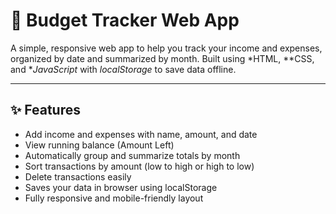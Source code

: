 # 💸 Budget Tracker Web App

A simple, responsive web app to help you track your income and expenses, organized by date and summarized by month. Built using *HTML, **CSS, and **JavaScript* with *localStorage* to save data offline.

---


## ✨ Features

- Add income and expenses with name, amount, and date
- View running balance (Amount Left)
- Automatically group and summarize totals by month
- Sort transactions by amount (low to high or high to low)
- Delete transactions easily
- Saves your data in browser using localStorage
- Fully responsive and mobile-friendly layout
